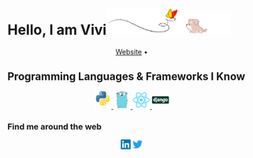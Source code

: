 
# Hello, I am Vivi<img src="images/butterfly.gif" width=30%><img src="images/dog.gif" width=20%>

<p align="center">
  <a href="https://vivienne.codes">Website</a> •
</p>

## Programming Languages & Frameworks I Know
<p align=center>
  <a href="https://vivienne.codes">
    <img src="images/python-original.svg" width=7%>
    <img src="https://raw.githubusercontent.com/devicons/devicon/master/icons/go/go-original.svg" width=7%>
    <img src="https://raw.githubusercontent.com/devicons/devicon/master/icons/react/react-original.svg" width=7%>
    <img src="https://raw.githubusercontent.com/devicons/devicon/master/icons/django/django-original.svg" width=7%>
  </a>
</p>

### Find me around the web
<p align=center>
  <a href="https://www.linkedin.com/in/vivienruska"><img src="images/linkedin.svg" width=4%></a>
  <a href="https://www.twitter.com/vivienruska"><img src="images/twitter.svg" width=4%></a>
</p>

<!--
**viviruska/viviruska** is a ✨ _special_ ✨ repository because its `README.md` (this file) appears on your GitHub profile.

Here are some ideas to get you started:

- 🔭 I’m currently working on ...
- 🌱 I’m currently learning ...
- 👯 I’m looking to collaborate on ...
- 🤔 I’m looking for help with ...
- 💬 Ask me about ...
- 📫 How to reach me: ...
- 😄 Pronouns: ...
- ⚡ Fun fact: ...
-->
